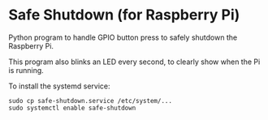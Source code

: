 # Safe Shutdown (for Raspberry Pi)

Python program to handle GPIO button press to safely shutdown the Raspberry Pi.

This program also blinks an LED every second, to clearly show when the Pi is
running.

To install the systemd service:
```
sudo cp safe-shutdown.service /etc/system/...
sudo systemctl enable safe-shutdown
```
